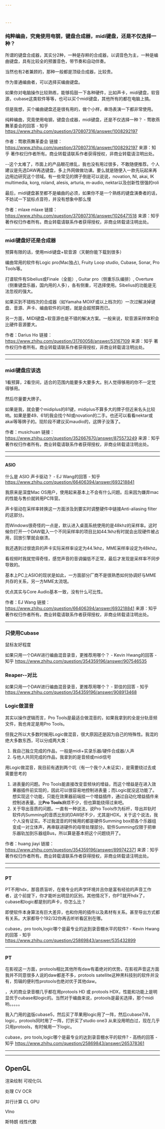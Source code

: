 ```yaml
---



---
```


### 纯粹编曲，究竟使用电钢，键盘合成器，midi键盘，还是不仅选择一种？

所谓的键盘合成器，其实分2种，一种是存粹的合成器，以调音色为主，一种是编曲键盘，具有比较全的预置音色，带节奏和自动伴奏。

当然也有2者兼顾的，那种一般都是顶级合成器，比较贵。

作为普通编曲者，可以选择买编曲键盘。

如果你对电脑操作比较熟练，能够捣鼓一下各种硬件，比如声卡，midi键盘，软音源，cubase这类软件等等，也可以买个midi键盘，其他所有的都在电脑上搞。

但是我想，买个编曲键盘还是很有用的，做个小样，串场表演一下都非常使用。

纯粹编曲，究竟使用电钢，键盘合成器，midi键盘，还是不仅选择一种？ - 莺歌燕舞革委会的回答 - 知乎 https://www.zhihu.com/question/370807316/answer/1008292197

作者：莺歌燕舞革委会
链接：https://www.zhihu.com/question/370807316/answer/1008292197
来源：知乎
著作权归作者所有。商业转载请联系作者获得授权，非商业转载请注明出处。

--这个太难了，市面上的产品眼花缭乱，我也没有用过很多，不敢随便推荐。个人建议是先选DAW再选键盘，多上外网做做功课。要么就是随便入一款先玩起来再边用边研究这个领域。有一些常见的牌子倒是可以说说，novation, NI, akai, IK multimedia, korg, roland, alesis, arturia, m-audio, nektar以及创新性很强的roli

最后，midi键盘甚至都不是编曲的必须，如果你不是一个熟练的键盘演奏者的话，不妨试一下鼠标点音符，并没有想象中那么慢



作者：mlaxe mlaxe
链接：https://www.zhihu.com/question/370807316/answer/1026471518
来源：知乎
著作权归作者所有。商业转载请联系作者获得授权，非商业转载请注明出处。



----







### midi键盘好还是合成器



预算有限的话，使用midi键盘+软音源（天朝你能下载到很多）

编曲常用的软件有Logic pro(Mac独占), Fruity Loop studio, Cubase, Sonar, Pro Tools等。

打谱软件有Sibelius或Finale（全能）, Guitar pro（侧重乐队编排）, Overture（侧重键盘乐器，国内用的人多），各有侧重，可选择使用。Sibelius的功能是无法忽视的强大。

如果买到不错档次的合成器（如Yamaha MOXF或以上档次的）一次过解决掉键盘、音源、声卡、编曲软件的问题，就是会超预算而已。

另一方面，MIDI键盘+软音源也是不错的解决方案。一般来说，软音源采样体积会比硬件音源要大。



作者：Darius Ho
链接：https://www.zhihu.com/question/31760058/answer/53167109
来源：知乎
著作权归作者所有。商业转载请联系作者获得授权，非商业转载请注明出处。





---







---





### **midi键盘应该选**

1看预算，2看空间，适合的范围内能要多大要多大。别人觉得够用的你不一定觉得够用。

然后尽量要大牌子。

如果是我，就会要个midiplus的81键，midiplus不算多大的牌子但近来名头比较响。如果是要49、61的我会找个NI或novation的二手。也还可以看看nektar或akai等等牌子的。现阶段不建议买maudio的，这牌子没落了。



作者：musichuan
链接：https://www.zhihu.com/question/352667670/answer/875573249
来源：知乎
著作权归作者所有。商业转载请联系作者获得授权，非商业转载请注明出处。

****



---





#### ASIO

什么是 ASIO 声卡驱动？ - EJ Wang的回答 - 知乎 https://www.zhihu.com/question/66406394/answer/693218841



我原来是深度Mac OS用户，使用起来基本上不会有什么问题。后来因为嫌弃mac的性能与售价就转用PC阵营。

声卡驱动在采样率转换这一方面涉及到要实时调整硬件中链接Anti-aliasing filter的这部分。

而Windows很奇怪的一点是，默认进入桌面系统使用的是48khz的采样率。这时候你打开一个DAW载入一个不同采样率的项目比如44.1khz有时就会出现硬件被占用，回放引擎就会崩溃。

我还遇到过很诡异的声卡实际采样率设定为44.1khz，MME采样率设定为48khz。

看视频时我就觉得奇怪，感觉声音的音调偏低不正常，最后才发现是采样率不同步导致的。

基本上PC上ASIO的现状是如此，一方面部分厂商不是很熟悉如何协调好与MME共存的关系，另一方MME太流氓。

优点其实与Core Audio基本一致，没有什么可比性。



作者：EJ Wang
链接：https://www.zhihu.com/question/66406394/answer/693218841
来源：知乎
著作权归作者所有。商业转载请联系作者获得授权，非商业转载请注明出处。

---













### 只使用Cubase

鼠标友好程度



如果只用一个DAW进行编曲混音录音，更推荐用哪个？ - Kevin Hwang的回答 - 知乎 https://www.zhihu.com/question/354359196/answer/907546535



### Reaper--对比



如果只用一个DAW进行编曲混音录音，更推荐用哪个？ - 郭佳的回答 - 知乎 https://www.zhihu.com/question/354359196/answer/908913468





### Logic做混音





其实以操作逻辑而言，Pro Tools是最适合做混音的，如果我拿到的全是分轨音频文件，我也肯定是用Pro Tools。

但我之所以大多数时候用Logic做混音，很大原因还是因为自己的特殊性。我混的绝大多数东西，可以分成两大类：

1. 我自己独立完成的作品，一般是midi+实录乐器/硬件合成器/人声
2. 与他人共同完成的作品，我拿到的是音频或midi信号

用Logic做混音，我目前有遇到两个坑（有一个我个人未证实），是需要绕过去或需要思考的

1. 进表量的问题。Pro Tools能直接改变音频块的增益，而这个增益是在进入效果器插件前实现的，因此可以很容易地控制进表量；而Logic就没这功能了。想实现这个功能，只能在效果器前端挂一个增益插件，通过自动化增益插件来控制进表量。比**Pro Tools**麻烦不少，但也算能绕得过来吧。
2. 关于导出音质的问题。一直有一种说法，说Pro Tools作为标杆，导出并轨时软件内Summing的音质比别的DAW好不少，尤其是HDX。关于这个说法，我个人没有证实。不过我混音的时候用的都是硬件Summing box把各个乐器组变成一对立体声，再串联进硬件的母带处理部分。软件Summing仅限于把单乐器轨加到乐器组Bus，所以算是基本把这个问题绕开了。



作者：huang jiayi
链接：https://www.zhihu.com/question/354359196/answer/899742371
来源：知乎
著作权归作者所有。商业转载请联系作者获得授权，非商业转载请注明出处。



----













----

### PT

PT不用hdx，那音质盲听，在极专业的声学环境并且你是富有经验的声音工作者，这个前提下，你才能听出明显的区别。其他情况下，你PT就开hdx了，cubase和logic都是别的声卡，你怎么比？



即使软件本身算法有巨大差异，也和你用的插件以及素材有关系。甚至导出方式都有关系。大家都导个192/32你再去听听看区别在哪。

cubase，pro tools,logic哪个是最专业的达到录音棚水平的软件? - Kevin Hwang的回答 - 知乎 https://www.zhihu.com/question/25869843/answer/535432899





---



### PT

在影视这一方面，protools相比其他所有daw有着绝对的优势。在影视声音这方面我并不同意很多人说的daw都差不多，protools satellite这种黑科技别的软件并没有，剪辑的便利性protools也绝对优于其他daw。

，大的商业录音棚几乎都在用protools HD 或 protools HDX，性能和功能上是明显优于cubase和logic的。当然对于编曲来说，protools是最劣选择，那个midi哟。。。。。

我入门用的盗版cubase5，然后买了苹果用logic用了一阵，然后cubase7/8，logic，protools同时用了一阵，打折买了studio one3 从来没用明白过，现在几乎只用protools，有时候用一下logic。

cubase，pro tools,logic哪个是最专业的达到录音棚水平的软件? - 高杨的回答 - 知乎 https://www.zhihu.com/question/25869843/answer/265378361



-----









-----

## OpenGL

渲染绘制		可视化GL

处理	CV OCR

并行计算	CL	GPU

VIno





斯特朗 线性代数





